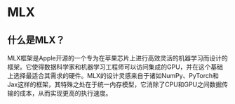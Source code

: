 # MLX

## 什么是MLX？

MLX框架是Apple开源的一个专为在苹果芯片上进行高效灵活的机器学习而设计的框架。它使得数据科学家和机器学习工程师可以访问集成的GPU，并在这个基础上选择最适合其需求的硬件。MLX的设计灵感来自于诸如NumPy、PyTorch和Jax这样的框架，其特殊之处在于统一内存模型，它消除了CPU和GPU之间数据传输的成本，从而实现更高的执行速度。

